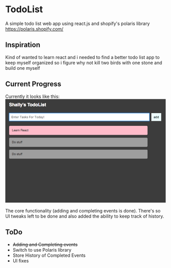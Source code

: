 # TodoList
A simple todo list web app using react.js and shopify's polaris library https://polaris.shopify.com/


## Inspiration

Kind of wanted to learn react and i needed to find a better todo list app to keep myself organized so i figure why not kill two birds with one stone and build one myself

## Current Progress

Currently it looks like this:
![ScreenShot](https://github.com/ShallyBanh/TodoList/blob/master/todolist-app/public/currentlook.png)

The core functionality (adding and completing events is done). There's so UI tweaks left to be done and also added the ability to keep track of history.

## ToDo
- <s> Adding and Completing events</s>
- Switch to use Polaris library
- Store History of Completed Events
- UI fixes
